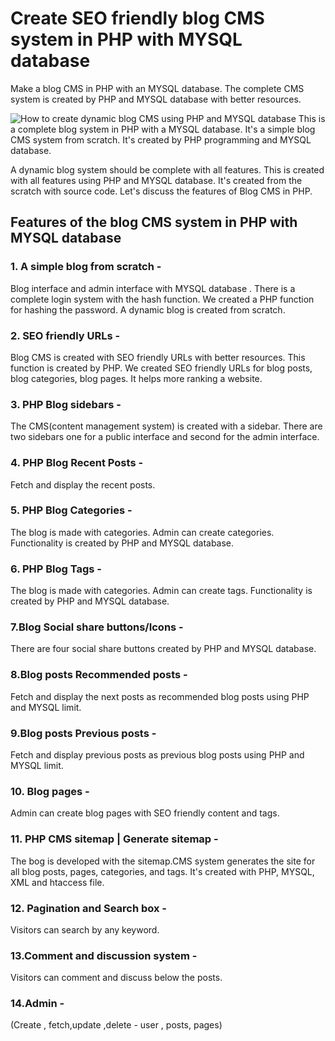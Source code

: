 # Create SEO friendly blog CMS system in PHP with MYSQL database
Make a blog CMS in PHP with an MYSQL database. The complete CMS system is created by PHP and MYSQL database with better resources. 


<img class="img-center" src="https://technosmarter.com//assets/images/how-to-create-dynamic-blog-cms-in-php-with-mysql-database.jpg"  alt="How to create dynamic blog CMS using PHP and MYSQL database">
This is a complete blog system in PHP with a MYSQL database. It's a simple blog CMS system from scratch. It's created by PHP programming and MYSQL database.

A dynamic blog system should be complete with all features. This is created with all features using PHP and MYSQL database. It's created from the scratch with source code. Let's discuss the features of Blog CMS in PHP. 

<h2> Features of the blog CMS system in PHP with MYSQL database</h2> 

 <h3>1. A simple blog from scratch -</h3> Blog interface and admin interface with MYSQL database . There is a complete login system with the hash function. We created a PHP function for hashing the password. A dynamic blog is created from scratch.

<h3>2. SEO friendly URLs -</h3>Blog CMS is created with SEO friendly URLs with better resources. This function is created by PHP. 
We created SEO friendly URLs for blog posts, blog categories, blog pages. It helps more ranking a website. 
<h3>3. PHP Blog sidebars -</h3> The CMS(content management system) is created with a sidebar. There are two sidebars one for a public interface and second for the admin interface. 
<h3>4. PHP Blog Recent Posts -</h3> Fetch and display the recent posts. 

<h3>5. PHP Blog Categories -</h3>The blog is made with categories. Admin can create categories. Functionality is created by PHP and MYSQL database. 


<h3>6. PHP Blog Tags -</h3>The blog is made with categories. Admin can create tags. Functionality is created by PHP and MYSQL database. 

<h3>7.Blog Social share buttons/Icons  -</h3> There are four social share buttons created by PHP and MYSQL database. 
<h3>8.Blog posts Recommended posts  -</h3>Fetch and display the next posts as recommended blog posts using PHP and MYSQL limit. 
<h3>9.Blog posts Previous posts  -</h3>Fetch and display previous posts as previous blog posts using PHP and MYSQL limit. 
<h3>10. Blog pages  -</h3>Admin can create blog pages with SEO friendly content and tags.

<h3>11. PHP CMS sitemap | Generate sitemap  -</h3> The bog is developed with the sitemap.CMS system generates the site for all blog posts, pages, categories, and tags. It's created with PHP, MYSQL, XML and htaccess file. 

<h3>12. Pagination and Search box -</h3> Visitors can search by any keyword. 

<h3>13.Comment and discussion system -</h3>
Visitors can comment and discuss below the posts. 

<h3>14.Admin  -</h3> 
(Create , fetch,update ,delete - user , posts, pages)


